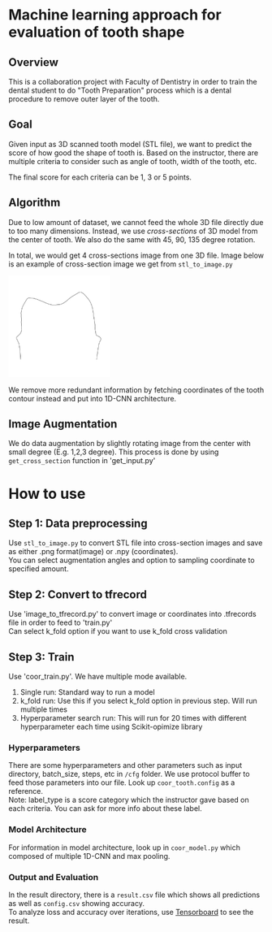 Machine learning approach for evaluation of tooth shape 
======
## Overview
This is a collaboration project with Faculty of Dentistry in order to train the dental student to do "Tooth Preparation" process which is a dental procedure to remove outer layer of the tooth.

## Goal
Given input as 3D scanned tooth model (STL file), we want to predict the score of how good the shape of tooth is.
Based on the instructor, there are multiple criteria to consider such as angle of tooth, width of the tooth, etc. 

The final score for each criteria can be 1, 3 or 5 points.

## Algorithm
Due to low amount of dataset, we cannot feed the whole 3D file directly due to too many dimensions. 
Instead, we use *cross-sections* of 3D model from the center of tooth. We also do the same with 45, 90, 135 degree rotation.

In total, we would get 4 cross-sections image from one 3D file. Image below is an example of cross-section image we get from `stl_to_image.py`

<img src="https://github.com/jobpasin/tooth-1d/blob/master/src/images/cross_section_example.png" width="200" height="200">

We remove more redundant information by fetching coordinates of the tooth contour instead and put into 1D-CNN architecture.


## Image Augmentation
We do data augmentation by slightly rotating image from the center with small degree (E.g. 1,2,3 degree).
This process is done by using `get_cross_section` function in 'get_input.py'

# How to use
## Step 1: Data preprocessing
Use `stl_to_image.py` to convert STL file into cross-section images and save as either .png format(image) or .npy (coordinates).
<br> You can select augmentation angles and option to sampling coordinate to specified amount.


## Step 2: Convert to tfrecord
Use 'image_to_tfrecord.py' to convert image or coordinates into .tfrecords file in order to feed to 'train.py'
<br> Can select k_fold option if you want to use k_fold cross validation

## Step 3: Train 
Use 'coor_train.py'. We have multiple mode available.
1. Single run: Standard way to run a model
2. k_fold run: Use this if you select k_fold option in previous step. Will run multiple times
3. Hyperparameter search run: This will run for 20 times with different hyperparameter each time using Scikit-opimize library

### Hyperparameters
There are some hyperparameters and other parameters such as input directory, batch_size, steps, etc in `/cfg` folder. 
We use protocol buffer to feed those parameters into our file. Look up `coor_tooth.config` as a reference. 
<br> Note: label_type is a score category which the instructor gave based on each criteria. You can ask for more info about these label. 


### Model Architecture
For information in model architecture, look up in `coor_model.py` which composed of multiple 1D-CNN and max pooling.


### Output and Evaluation
In the result directory, there is a `result.csv` file which shows all predictions as well as `config.csv` showing accuracy.
<br> To analyze loss and accuracy over iterations, use [Tensorboard](https://www.tensorflow.org/guide/summaries_and_tensorboard) to see the result.



